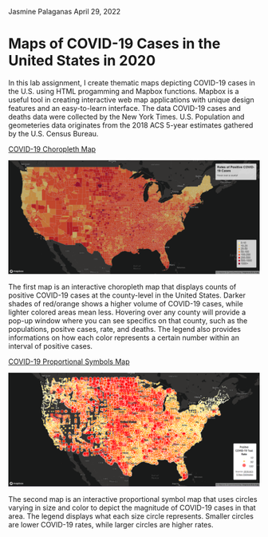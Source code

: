 Jasmine Palaganas
April 29, 2022
# Maps of COVID-19 Cases in the United States in 2020

In this lab assignment, I create thematic maps depicting COVID-19 cases in the U.S. using HTML progamming and Mapbox functions. Mapbox is a useful tool in creating interactive web map applications with unique design features and an easy-to-learn interface. The data COVID-19 cases and deaths data were collected by the New York Times. U.S. Population and geometeries data originates from the 2018 ACS 5-year estimates gathered by the U.S. Census Bureau.


[COVID-19 Choropleth Map](https://jpalag.github.io/covidmaps2020/map1.html)

![Map 2](img/map2.png)


The first map is an interactive choropleth map that displays counts of positive COVID-19 cases at the county-level in the United States. Darker shades of red/orange shows a higher volume of COVID-19 cases, while lighter colored areas mean less. Hovering over any county will provide a pop-up window where you can see specifics on that county, such as the populations, positve cases, rate, and deaths. The legend also provides informations on how each color represents a certain number within an interval of positive cases. 

[COVID-19 Proportional Symbols Map](https://jpalag.github.io/covidmaps2020/map2.html)

![Map 1](img/map1.png)

The second map is an interactive proportional symbol map that uses circles varying in size and color to depict the magnitude of COVID-19 cases in that area. The legend displays what each size circle represents. Smaller circles are lower COVID-19 rates, while larger circles are higher rates. 


